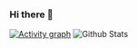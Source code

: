 ### Hi there 👋
[![Activity graph](https://activity-graph.herokuapp.com/graph?username=awxiaoxian2020&theme=dracula)](https://github.com/ashutosh00710/github-readme-activity-graph)
![Github Stats](https://github-readme-stats.vercel.app/api?username=awxiaoxian2020&show_icons=true&theme=dark&count_private=true)
